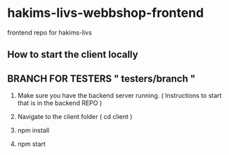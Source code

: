 # hakims-livs-webbshop-frontend

frontend repo for hakims-livs



## How to start the client locally

## BRANCH FOR TESTERS " testers/branch " 

1. Make sure you have the backend server running. ( Instructions to start that is in the backend REPO )

2. Navigate to the client folder ( cd client )

3. npm install

4. npm start
